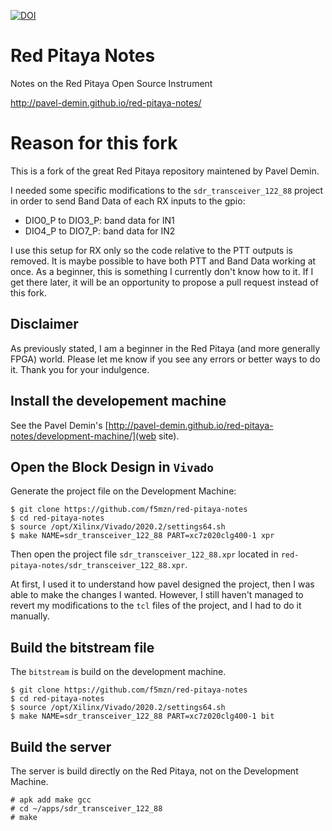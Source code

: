 [![DOI](https://zenodo.org/badge/28404370.svg)](https://zenodo.org/badge/latestdoi/28404370)

# Red Pitaya Notes

Notes on the Red Pitaya Open Source Instrument

http://pavel-demin.github.io/red-pitaya-notes/

# Reason for this fork

This is a fork of the great Red Pitaya repository maintened by Pavel Demin.

I needed some specific modifications to the `sdr_transceiver_122_88` project
in order to send Band Data of each RX inputs to the gpio:

* DIO0_P to DIO3_P: band data for IN1
* DIO4_P to DIO7_P: band data for IN2

I use this setup for RX only so the code relative to the PTT outputs is
removed. It is maybe possible to have both PTT and Band Data working at once.
As a beginner, this is something I currently don't know how to it. If I get
there later, it will be an opportunity to propose a pull request instead of
this fork.

## Disclaimer

As previously stated, I am a beginner in the Red Pitaya (and more generally
FPGA) world. Please let me know if you see any errors or better ways to do it.
Thank you for your indulgence.
## Install the developement machine

See the Pavel Demin's 
[http://pavel-demin.github.io/red-pitaya-notes/development-machine/](web site).

## Open the Block Design in `Vivado`

Generate the project file on the Development Machine:

```
$ git clone https://github.com/f5mzn/red-pitaya-notes
$ cd red-pitaya-notes
$ source /opt/Xilinx/Vivado/2020.2/settings64.sh
$ make NAME=sdr_transceiver_122_88 PART=xc7z020clg400-1 xpr
```

Then open the project file `sdr_transceiver_122_88.xpr` located in
`red-pitaya-notes/sdr_transceiver_122_88.xpr`.

At first, I used it to understand how pavel designed the project,
then I was able to make the changes I wanted.
However, I still haven't managed to revert my modifications to the `tcl` files
of the project, and I had to do it manually. 

## Build the bitstream file

The `bitstream` is build on the development machine.

```
$ git clone https://github.com/f5mzn/red-pitaya-notes
$ cd red-pitaya-notes
$ source /opt/Xilinx/Vivado/2020.2/settings64.sh
$ make NAME=sdr_transceiver_122_88 PART=xc7z020clg400-1 bit
```

## Build the server

The server is build directly on the Red Pitaya, not on the Development Machine.

```
# apk add make gcc
# cd ~/apps/sdr_transceiver_122_88
# make
```
